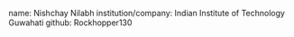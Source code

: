 name: Nishchay Nilabh institution/company: Indian Institute of Technology Guwahati github: Rockhopper130
